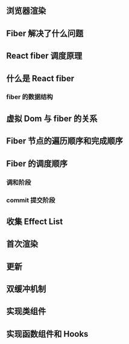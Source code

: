 ## 浏览器渲染

## Fiber 解决了什么问题

## React fiber 调度原理

## 什么是 React fiber

### fiber 的数据结构

## 虚拟 Dom 与 fiber 的关系

## Fiber 节点的遍历顺序和完成顺序

## Fiber 的调度顺序

### 调和阶段

### commit 提交阶段

## 收集 Effect List

## 首次渲染

## 更新

## 双缓冲机制

## 实现类组件

## 实现函数组件和 Hooks
